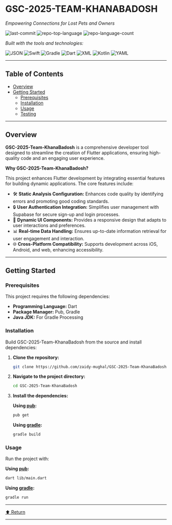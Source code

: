 # GSC-2025-TEAM-KHANABADOSH

*Empowering Connections for Lost Pets and Owners*

![last-commit](https://img.shields.io/github/last-commit/zaidy-mughal/GSC-2025-Team-KhanaBadosh?style=flat&logo=git&logoColor=white&color=0080ff)
![repo-top-language](https://img.shields.io/github/languages/top/zaidy-mughal/GSC-2025-Team-KhanaBadosh?style=flat&color=0080ff)
![repo-language-count](https://img.shields.io/github/languages/count/zaidy-mughal/GSC-2025-Team-KhanaBadosh?style=flat&color=0080ff)

*Built with the tools and technologies:*

![JSON](https://img.shields.io/badge/JSON-000000.svg?style=flat&logo=JSON&logoColor=white)
![Swift](https://img.shields.io/badge/Swift-F05138.svg?style=flat&logo=Swift&logoColor=white)
![Gradle](https://img.shields.io/badge/Gradle-02303A.svg?style=flat&logo=Gradle&logoColor=white)
![Dart](https://img.shields.io/badge/Dart-0175C2.svg?style=flat&logo=Dart&logoColor=white)
![XML](https://img.shields.io/badge/XML-005FAD.svg?style=flat&logo=XML&logoColor=white)
![Kotlin](https://img.shields.io/badge/Kotlin-7F52FF.svg?style=flat&logo=Kotlin&logoColor=white)
![YAML](https://img.shields.io/badge/YAML-CB171E.svg?style=flat&logo=YAML&logoColor=white)

---

## Table of Contents

- [Overview](#overview)
- [Getting Started](#getting-started)
  - [Prerequisites](#prerequisites)
  - [Installation](#installation)
  - [Usage](#usage)
  - [Testing](#testing)

---

## Overview

**GSC-2025-Team-KhanaBadosh** is a comprehensive developer tool designed to streamline the creation of Flutter applications, ensuring high-quality code and an engaging user experience.

**Why GSC-2025-Team-KhanaBadosh?**

This project enhances Flutter development by integrating essential features for building dynamic applications. The core features include:

- 🛠️ **Static Analysis Configuration:** Enhances code quality by identifying errors and promoting good coding standards.
- 🔒 **User Authentication Integration:** Simplifies user management with Supabase for secure sign-up and login processes.
- 🎨 **Dynamic UI Components:** Provides a responsive design that adapts to user interactions and preferences.
- 📊 **Real-time Data Handling:** Ensures up-to-date information retrieval for user engagement and interaction.
- 🌐 **Cross-Platform Compatibility:** Supports development across iOS, Android, and web, enhancing accessibility.

---

## Getting Started

### Prerequisites

This project requires the following dependencies:

- **Programming Language:** Dart  
- **Package Manager:** Pub, Gradle
- **Java JDK:** For Gradle Processing

### Installation

Build GSC-2025-Team-KhanaBadosh from the source and install dependencies:

1. **Clone the repository:**

   ```sh
   git clone https://github.com/zaidy-mughal/GSC-2025-Team-KhanaBadosh
   ```

2. **Navigate to the project directory:**

   ```sh
   cd GSC-2025-Team-KhanaBadosh
   ```

3. **Install the dependencies:**

   **Using [pub](https://dart.dev/):**

   ```sh
   pub get
   ```

   **Using [gradle](https://gradle.org/):**

   ```sh
   gradle build
   ```

### Usage

Run the project with:

**Using [pub](https://dart.dev/):**

```sh
dart lib/main.dart
```

**Using [gradle](https://gradle.org/):**

```sh
gradle run
```

---

[⬆ Return](#top)

---
